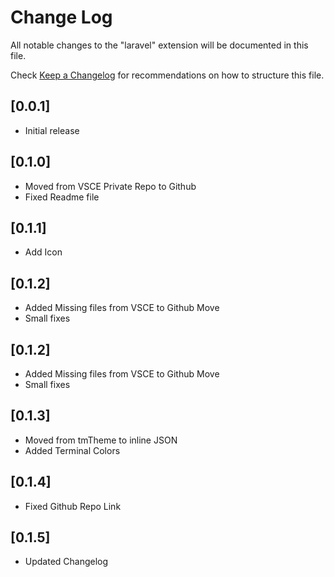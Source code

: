 # Change Log
All notable changes to the "laravel" extension will be documented in this file.

Check [Keep a Changelog](http://keepachangelog.com/) for recommendations on how to structure this file.

## [0.0.1]
- Initial release

## [0.1.0]
- Moved from VSCE Private Repo to Github
- Fixed Readme file

## [0.1.1]
- Add Icon

## [0.1.2]
- Added Missing files from VSCE to Github Move
- Small fixes

## [0.1.2]
- Added Missing files from VSCE to Github Move
- Small fixes

## [0.1.3]
- Moved from tmTheme to inline JSON
- Added Terminal Colors

## [0.1.4]
- Fixed Github Repo Link

## [0.1.5]
- Updated Changelog
